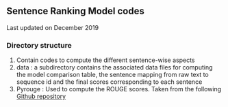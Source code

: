 ## Sentence Ranking Model codes
Last updated on December 2019

### Directory structure
1. Contain codes to compute the different sentence-wise aspects
2. data : a subdirectory contains the associated data files for computing the model comparison table, the sentence mapping from raw text to sequence id and the final scores corresponding to each sentence
3. Pyrouge : Used to compute the ROUGE scores. Taken from the following [Github repository](https://github.com/pcyin/PyRouge)
